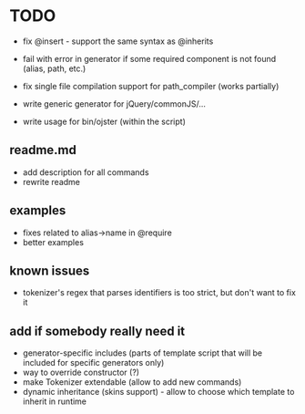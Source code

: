# TODO

* fix @insert - support the same syntax as @inherits

* fail with error in generator if some required component is not found (alias, path, etc.)
* fix single file compilation support for path_compiler (works partially)

* write generic generator for jQuery/commonJS/...

* write usage for bin/ojster (within the script)

## readme.md

* add description for all commands
* rewrite readme

## examples

* fixes related to alias->name in @require
* better examples

## known issues

* tokenizer's regex that parses identifiers is too strict, but don't want to fix it

## add if somebody really need it

* generator-specific includes (parts of template script that will be included for specific generators only)
* way to override constructor (?)
* make Tokenizer extendable (allow to add new commands)
* dynamic inheritance (skins support) - allow to choose which template to inherit in runtime
